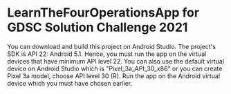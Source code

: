 # LearnTheFourOperationsApp for GDSC Solution Challenge 2021
You can download and build this project on Android Studio. The project's SDK is API 22: Android 5.1. 
Hence, you must run the app on the virtual devices that have minimum API level 22.
You can also use the default virtual device on Android Studio which is "Pixel_3a_API_30_x86" or you can create Pixel 3a model, choose API level 30 (R). 
Run the app on the Android virtual device which you must have chosen earlier.
